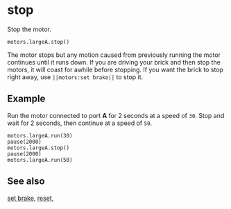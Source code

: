 # stop

Stop the motor.

```sig
motors.largeA.stop()
```

The motor stops but any motion caused from previously running the motor continues until it runs down. If you are driving your brick and then stop the motors, it will coast for awhile before stopping. If you want the brick to stop right away, use ``||motors:set brake||`` to stop it.

## Example

Run the motor connected to port **A** for 2 seconds at a speed of `30`. Stop and wait for 2 seconds, then continue at a speed of `50`.

```blocks
motors.largeA.run(30)
pause(2000)
motors.largeA.stop()
pause(2000)
motors.largeA.run(50)
```

## See also

[set brake](/reference/motors/motor/set-brake), [reset](/reference/motors/motor/reset),